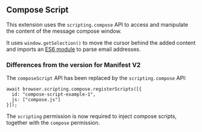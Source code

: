 ## Compose Script

This extension uses the `scripting.compose` API to access and manipulate the content of the message compose window.

It uses `window.getSelection()` to move the cursor behind the added content and imports an [ES6 module](https://github.com/jackbearheart/email-addresses) to parse email addresses.

### Differences from the version for Manifest V2

The `composeScript` API has been replaced by the `scripting.compose` API:

```
await browser.scripting.compose.registerScripts([{
  id: "compose-script-example-1",
  js: ["compose.js"]
}]);
```

The `scripting` permission is now required to inject compose scripts, together with the `compose` permission.